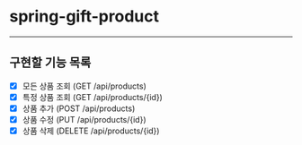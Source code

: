 # spring-gift-product

---

## 구현할 기능 목록

* [X] 모든 상품 조회 (GET /api/products)
* [X] 특정 상품 조회 (GET /api/products/{id})
* [X] 상품 추가 (POST /api/products)
* [X] 상품 수정 (PUT /api/products/{id})
* [X] 상품 삭제 (DELETE /api/products/{id})